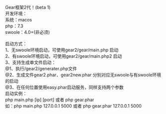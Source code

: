 Gear框架2代！(beta 1)<br/>
开发环境：<br/>
系统：macos<br/>
php：7.3<br/>
swoole：4.0+(非必须)<br/><br/>
启动方式：<br/>
1、无swoole环境启动，可使用gear2/gear/main.php  启动<br/>
2、有swoole环境启动，可使用gear2/gear/main.php2 启动<br/>
3、支持生成单文件启动：<br/>
    @1、执行/gear2/generater.php文件<br/>
    @2、生成文件gear2.phar、gear2new.phar 分别对应无swoole与有swoole环境的启动<br/>
    @3、在任何位置使用easy.phar启动服务，同样支持两个参数<br/>
启动实例：<br/>
php main.php [ip] [port] 或者 php gear.phar<br/>
如：php main.php 127.0.0.1 5000 或者 php gear.phar 127.0.0.1 5000</br>